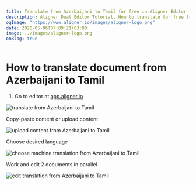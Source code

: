 ```yaml
---
title: Translate from Azerbaijani to Tamil for free in Aligner Editor
description: Aligner Dual Editor Tutorial. How to translate for free from Azerbaijani to Tamil. Aligner is multilingual document management platform. 
ogImage: "https://www.aligner.io/images/aligner-logo.png"
date: 2020-05-06T07:09:21+03:00
image: ../images/aligner-logo.png
onBlog: true
---
```


# How to translate document from Azerbaijani to Tamil

1. Go to editor at [app.aligner.io](https://app.aligner.io "Aligner App web page")

![translate from Azerbaijani to Tamil](../aligner-blank-editor.png "translate from Azerbaijani to Tamil")

Copy-paste content or upload content

![upload content from Azerbaijani to Tamil](../aligner-uploaded-document.png "upload content from Azerbaijani to Tamil")

Choose desired language

![choose machine translation from Azerbaijani to Tamil](../aligner-language-dropdown.png "choose machine translation from Azerbaijani to Tamil")

Work and edit 2 documents in parallel

![edit translation from Azerbaijani to Tamil](../aligner-double-sitded-editor.png "edit translation from Azerbaijani to Tamil")

